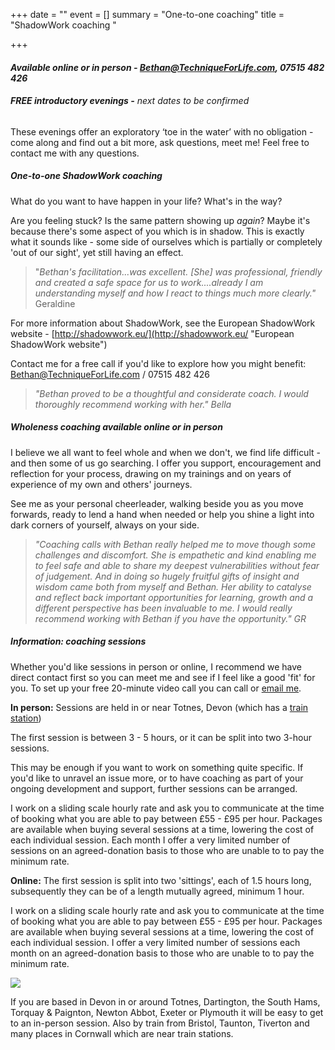 +++
date = ""
event = []
summary = "One-to-one coaching"
title = "ShadowWork coaching  "

+++
#### _Available online or in person - Bethan@TechniqueForLife.com, 07515 482 426_

###### **FREE introductory evenings -** _next dates to be confirmed_

These evenings offer an exploratory ‘toe in the water’ with no obligation - come along and find out a bit more, ask questions, meet me!  Feel free to contact me with any questions.

##### One-to-one **_ShadowWork_ coaching**

What do you want to have happen in your life?  What's in the way?

Are you feeling stuck?  Is the same pattern showing up _again_?  Maybe it's because there's some aspect of you which is in shadow.  This is exactly what it sounds like - some side of ourselves which is partially or completely 'out of our sight', yet still having an effect.

> "_Bethan's facilitation...was excellent.  \[She\] was professional, friendly and created a safe space for us to work....already I am understanding myself and how I react to things much more clearly."_  Geraldine

For more information about ShadowWork, see the European ShadowWork website -  [http://shadowwork.eu/](http://shadowwork.eu/ "European ShadowWork website")

Contact me for a free call if you'd like to explore how you might benefit:   [Bethan@TechniqueForLife.com](mailto:Bethan@techniqueforlife.com) / 07515 482 426

> _"Bethan proved to be a thoughtful and considerate coach. I would thoroughly recommend working with her."    Bella_

##### **_Wholeness_ coaching**  _available online or in person_

I believe we all want to feel whole and when we don't, we find life difficult - and then some of us go searching.  I offer you support, encouragement and reflection for your process, drawing on my trainings and on years of experience of my own and others' journeys.

See me as your personal cheerleader, walking beside you as you move forwards, ready to lend a hand when needed or help you shine a light into dark corners of yourself, always on your side.

> _"Coaching calls with Bethan really helped me to move though some challenges and discomfort.  She is empathetic and kind enabling me to feel safe and able to share my deepest vulnerabilities without fear of judgement. And in doing so hugely fruitful gifts of insight and wisdom came both from myself and Bethan. Her ability to catalyse and reflect back important opportunities for learning, growth and a different perspective has been invaluable to me. I would really recommend working with Bethan if you have the opportunity." GR_

##### **Information:** coaching sessions

Whether you'd like sessions in person or online, I recommend we have direct contact first so you can meet me and see if I feel like a good 'fit' for you.  To set up your free 20-minute video call you can call or [email me](mailto:bethan@techniqueforlife.com).

**In person:**  Sessions are held in or near Totnes, Devon (which has a [train station](https://www.nationalrail.co.uk/stations/TOT/details.html))

The first session is between 3 - 5 hours, or it can be split into two 3-hour sessions.

This may be enough if you want to work on something quite specific.   If you'd like to unravel an issue more, or to have coaching as part of your ongoing development and support, further sessions can be arranged.

I work on a sliding scale hourly rate and ask you to communicate at the time of booking what you are able to pay between £55 - £95 per hour.   Packages are available when buying several sessions at a time, lowering the cost of each individual session.    Each month I offer a very limited number of sessions on an agreed-donation basis to those who are unable to to pay the minimum rate.

**Online:**  The first session is split into two 'sittings', each of 1.5 hours long, subsequently they can be of a length mutually agreed, minimum 1 hour.

I work on a sliding scale hourly rate and ask you to communicate at the time of booking what you are able to pay between £55 - £95 per hour.   Packages are available when buying several sessions at a time, lowering the cost of each individual session.    I offer a very limited number of sessions each month on an agreed-donation basis to those who are unable to to pay the minimum rate.

![](/uploads/bethanevansoutdoorsml.jpg)

If you are based in Devon in or around Totnes, Dartington, the South Hams, Torquay & Paignton, Newton Abbot, Exeter or Plymouth it will be easy to get to an in-person session.  Also by train from Bristol, Taunton, Tiverton and many places in Cornwall which are near train stations.